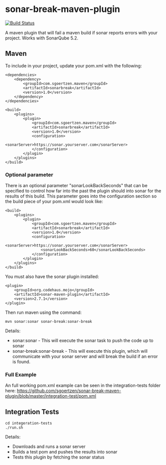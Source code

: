 # sonar-break-maven-plugin

[![Build Status](https://travis-ci.org/sgoertzen/sonar-break-maven-plugin.svg?branch=master)](https://travis-ci.org/sgoertzen/sonar-break-maven-plugin)

A maven plugin that will fail a maven build if sonar reports errors with your project.  Works with SonarQube 5.2.

## Maven 
To include in your project, update your pom.xml with the following:


    <dependencies>
        <dependency>
            <groupId>com.sgoertzen.maven</groupId>
            <artifactId>sonarbreak</artifactId>
            <version>1.0</version>
        </dependency>
    </dependencies>

    <build>
        <plugins>
            <plugin>
                <groupId>com.sgoertzen.maven</groupId>
                <artifactId>sonarbreak</artifactId>
                <version>1.0</version>
                <configuration>
                    <sonarServer>https://sonar.yourserver.com</sonarServer>
                </configuration>
            </plugin>
        </plugins>
    </build>

### Optional parameter
There is an optional parameter "sonarLookBackSeconds" that can be specified to control how far into the past the plugin 
should into sonar for the results of this build.  This parameter goes into the configuration section so the build piece of your pom.xml would look like: 

    <build>
        <plugins>
            <plugin>
                <groupId>com.sgoertzen.maven</groupId>
                <artifactId>sonarbreak</artifactId>
                <version>1.0</version>
                <configuration>
                    <sonarServer>https://sonar.yourserver.com</sonarServer>
                    <sonarLookBackSeconds>60</sonarLookBackSeconds>
                </configuration>
            </plugin>
        </plugins>
    </build>

You must also have the sonar plugin installed:

    <plugin>
        <groupId>org.codehaus.mojo</groupId>
        <artifactId>sonar-maven-plugin</artifactId>
        <version>2.7.1</version>
    </plugin>

Then run maven using the command: 

    mvn sonar:sonar sonar-break:sonar-break

Details:
* sonar:sonar - This will execute the sonar task to push the code up to sonar
* sonar-break:sonar-break - This will execute this plugin, which will communicate with your sonar server and will break the build if an error is found.

### Full Example
An full working pom.xml example can be seen in the integration-tests folder here: https://github.com/sgoertzen/sonar-break-maven-plugin/blob/master/integration-test/pom.xml

## Integration Tests
    cd integeration-tests
    ./run.sh

Details:
* Downloads and runs a sonar server
* Builds a test pom and pushes the results into sonar
* Tests this plugin by fetching the sonar status

